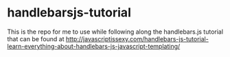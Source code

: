 # handlebarsjs-tutorial
This is the repo for me to use while following along the handlebars.js tutorial that can be found at http://javascriptissexy.com/handlebars-js-tutorial-learn-everything-about-handlebars-js-javascript-templating/

